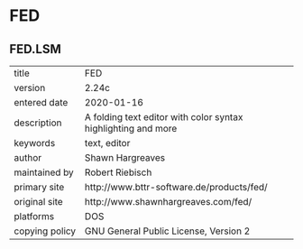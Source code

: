 # FED

## FED.LSM

<table>
<tr><td>title</td><td>FED</td></tr>
<tr><td>version</td><td>2.24c</td></tr>
<tr><td>entered&nbsp;date</td><td>2020-01-16</td></tr>
<tr><td>description</td><td>A folding text editor with color syntax highlighting and more</td></tr>
<tr><td>keywords</td><td>text, editor</td></tr>
<tr><td>author</td><td>Shawn Hargreaves</td></tr>
<tr><td>maintained&nbsp;by</td><td>Robert Riebisch</td></tr>
<tr><td>primary&nbsp;site</td><td>http://www.bttr-software.de/products/fed/</td></tr>
<tr><td>original&nbsp;site</td><td>http://www.shawnhargreaves.com/fed/</td></tr>
<tr><td>platforms</td><td>DOS</td></tr>
<tr><td>copying&nbsp;policy</td><td>GNU General Public License, Version 2</td></tr>
</table>
